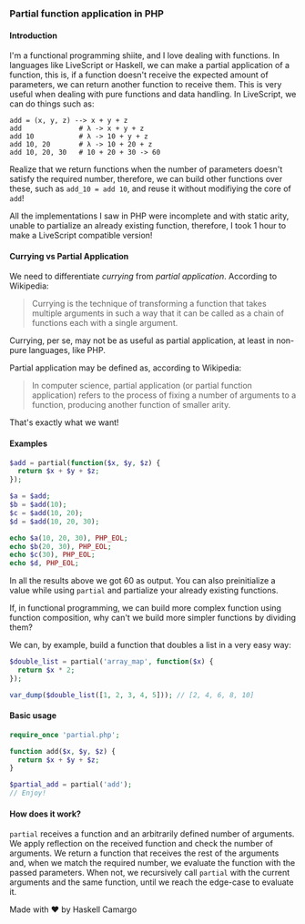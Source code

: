 ### Partial function application in PHP

#### Introduction

I'm a functional programming shiite, and I love dealing with functions. In languages like LiveScript or Haskell, we can make
a partial application of a function, this is, if a function doesn't receive the expected amount of parameters, we can
return another function to receive them. This is very useful when dealing with pure functions and data handling. In LiveScript,
we can do things such as:

```livescript
add = (x, y, z) --> x + y + z
add              # λ -> x + y + z
add 10           # λ -> 10 + y + z
add 10, 20       # λ -> 10 + 20 + z
add 10, 20, 30   # 10 + 20 + 30 -> 60
```

Realize that we return functions when the number of parameters doesn't satisfy the required number, therefore, we can build 
other functions over these, such as `add_10 = add 10`, and reuse it without modifiying the core of `add`!

All the implementations I saw in PHP were incomplete and with static arity, unable to partialize an already existing function,
therefore, I took 1 hour to make a LiveScript compatible version!

#### Currying vs Partial Application

We need to differentiate *currying* from *partial application*. According to Wikipedia:

> Currying is the technique of transforming a function that takes multiple arguments in such a way that it can be
> called as a chain of functions each with a single argument.

Currying, per se, may not be as useful as partial application, at least in non-pure languages, like PHP.

Partial application may be defined as, according to Wikipedia:

> In computer science, partial application (or partial function application) refers to the process of fixing a number
> of arguments to a function, producing another function of smaller arity.

That's exactly what we want!

#### Examples

```php
$add = partial(function($x, $y, $z) {
  return $x + $y + $z;
});

$a = $add;
$b = $add(10);
$c = $add(10, 20);
$d = $add(10, 20, 30);

echo $a(10, 20, 30), PHP_EOL;
echo $b(20, 30), PHP_EOL;
echo $c(30), PHP_EOL;
echo $d, PHP_EOL;
```

In all the results above we got 60 as output. You can also preinitialize a value while using `partial` and partialize
your already existing functions.

If, in functional programming, we can build more complex function using function composition, why can't we build more simpler
functions by dividing them?

We can, by example, build a function that doubles a list in a very easy way:

```php
$double_list = partial('array_map', function($x) {
  return $x * 2;
});

var_dump($double_list([1, 2, 3, 4, 5])); // [2, 4, 6, 8, 10]
```

#### Basic usage

```php
require_once 'partial.php';

function add($x, $y, $z) {
  return $x + $y + $z;
}

$partial_add = partial('add');
// Enjoy!
```

#### How does it work?

`partial` receives a function and an arbitrarily defined number of arguments. We apply reflection on the received
function and check the number of arguments. We return a function that receives the rest of the arguments and,
when we match the required number, we evaluate the function with the passed parameters. When not, we recursively
call `partial` with the current arguments and the same function, until we reach the edge-case to evaluate it.

Made with :heart: by Haskell Camargo

